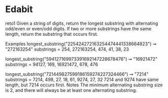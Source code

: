 # Edabit

reto1
Given a string of digits, return the longest substring with alternating odd/even or even/odd digits. If two or more substrings have the same length, return the substring that occurs first.

Examples
longest_substring("225424272163254474441338664823") ➞ "272163254"
 substrings = 254, 272163254, 474, 41, 38, 23

longest_substring("594127169973391692147228678476") ➞ "16921472"
 substrings = 94127, 169, 16921472, 678, 476

longest_substring("721449827599186159274227324466") ➞ "7214"
 substrings = 7214, 498, 27, 18, 61, 9274, 27, 32
 7214 and 9274 have same length, but 7214 occurs first.
Notes
The minimum alternating substring size is 2, and there will always be at least one alternating substring.
